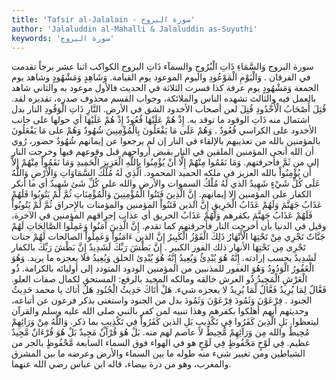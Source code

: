 ```yaml
---
title: 'Tafsir al-Jalalain - سورة البروج'
author: 'Jalaluddin al-Mahalli & Jalaluddin as-Suyuthi'
keywords: 'سورة البروج'
---
```


سورة البروج
وَالسَّمَاءِ ذَاتِ الْبُرُوجِ
والسمآء ذَاتِ البروج
الكواكب اثنا عشر برجاً تقدمت في الفرقان .
وَالْيَوْمِ الْمَوْعُودِ
واليوم الموعود
يوم القيامة.
وَشَاهِدٍ وَمَشْهُودٍ
وشاهد
يوم الجمعة
وَمَشْهُودٍ
يوم عرفة كذا فسرت الثلاثة في الحديث فالأول موعود به والثاني شاهد بالعمل فيه والثالث تشهده الناس والملائكة، وجواب القسم محذوف صدره، تقديره لقد.
قُتِلَ أَصْحَابُ الْأُخْدُودِ
قُتِلَ
لعن
أصحاب الأخدود
الشق في الأرض.
النَّارِ ذَاتِ الْوَقُودِ
النار
بدل اشتمال منه
ذَاتِ الوقود
ما توقد به.
إِذْ هُمْ عَلَيْهَا قُعُودٌ
إِذْ هُمْ عَلَيْهَا
أي حولها على جانب الأخدود على الكراسي
قُعُودٌ
.
وَهُمْ عَلَى مَا يَفْعَلُونَ بِالْمُؤْمِنِينَ شُهُودٌ
وَهُمْ على مَا يَفْعَلُونَ بالمؤمنين
بالله من تعذيبهم بالإلقاء في النار إن لم يرجعوا عن إيمانهم
شُهُودٌ
حضور، رُوي أن الله أنجى المؤمنين الملقين في النار بقبض أرواحهم قبل وقوعهم فيها وخرجت النار إلى من ثَمَّ فأحرقتهم.
وَمَا نَقَمُوا مِنْهُمْ إِلَّا أَنْ يُؤْمِنُوا بِاللَّهِ الْعَزِيزِ الْحَمِيدِ
وَمَا نَقَمُواْ مِنْهُمْ إِلاَّ أَن يُؤْمِنُواْ بالله العزيز
في ملكه
الحميد
المحمود.
الَّذِي لَهُ مُلْكُ السَّمَاوَاتِ وَالْأَرْضِ وَاللَّهُ عَلَى كُلِّ شَيْءٍ شَهِيدٌ
الذي لَهُ مُلْكُ السموات والأرض والله على كُلِّ شَئ شَهِيدٌ
أي ما أنكر الكفار على المؤمنين إلا إيمانهم.
إِنَّ الَّذِينَ فَتَنُوا الْمُؤْمِنِينَ وَالْمُؤْمِنَاتِ ثُمَّ لَمْ يَتُوبُوا فَلَهُمْ عَذَابُ جَهَنَّمَ وَلَهُمْ عَذَابُ الْحَرِيقِ
إِنَّ الذين فَتَنُواْ المؤمنين والمؤمنات
بالإِحراق
ثُمَّ لَمْ يَتُوبُواْ فَلَهُمْ عَذَابُ جَهَنَّمَ
بكفرهم
وَلَهُمْ عَذَابُ الحريق
أي عذاب إحراقهم المؤمنين في الآخرة، وقيل في الدنيا بأن أخرجت النار فأحرقتهم كما تقدم.
إِنَّ الَّذِينَ آَمَنُوا وَعَمِلُوا الصَّالِحَاتِ لَهُمْ جَنَّاتٌ تَجْرِي مِنْ تَحْتِهَا الْأَنْهَارُ ذَلِكَ الْفَوْزُ الْكَبِيرُ
إِنَّ الذين ءَامَنُواْ وَعَمِلُواْ الصالحات لَهُمْ جنات تَجْرِى مِن تَحْتِهَا الأنهار ذلك الفوز الكبير
.
إِنَّ بَطْشَ رَبِّكَ لَشَدِيدٌ
إِنَّ بَطْشَ رَبِّكَ
بالكفار
لَشَدِيدٌ
بحسب إرادته.
إِنَّهُ هُوَ يُبْدِئُ وَيُعِيدُ
إِنَّهُ هُوَ يُبْدِئ
الخلق
وَيُعِيدُ
فلا يعجزه ما يريد.
وَهُوَ الْغَفُورُ الْوَدُودُ
وَهُوَ الغفور
للمذنبين من المؤمنين
الودود
المتودد إلى أوليائه بالكرامة.
ذُو الْعَرْشِ الْمَجِيدُ
ذُو العرش
خالقه ومالكه
المجيد
بالرفع: المستحق لكمال صفات العلو.
فَعَّالٌ لِمَا يُرِيدُ
فَعَّالٌ لِّمَا يُرِيدُ
لا يعجزه شيء.
هَلْ أَتَاكَ حَدِيثُ الْجُنُودِ
هَلُ أتاك
يا محمد
حَدِيثُ الجنود
.
فِرْعَوْنَ وَثَمُودَ
فِرْعَوْنَ وَثَمُودَ
بدل من الجنود واستغنى بذكر فرعون عن أتباعه، وحديثهم أنهم أُهلكوا بكفرهم وهذا تنبيه لمن كفر بالنبي صلى الله عليه وسلم والقرآن ليتعظوا.
بَلِ الَّذِينَ كَفَرُوا فِي تَكْذِيبٍ
بَلِ الذين كَفَرُواْ فِي تَكْذِيبٍ
بما ذكر.
وَاللَّهُ مِنْ وَرَائِهِمْ مُحِيطٌ
والله مِن وَرَآئِهِمْ مُّحِيطٌ
لا عاصم لهم منه.
بَلْ هُوَ قُرْآَنٌ مَجِيدٌ
بَلْ هُوَ قُرْءَانٌ مَّجِيدٌ
عظيم.
فِي لَوْحٍ مَحْفُوظٍ
فِي لَوْحٍ
هو في الهواء فوق السماء السابعة
مَّحْفُوظٍ
بالجر من الشياطين ومن تغيير شيء منه طوله ما بين السماء والأرض وعرضه ما بين المشرق والمغرب، وهو من درة بيضاء، قاله ابن عباس رضي الله عنهما.